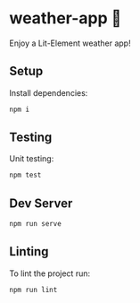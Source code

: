 # weather-app 🤖
Enjoy a Lit-Element weather app! 

## Setup
Install dependencies:
```bash
npm i
```
## Testing
Unit testing:
```bash
npm test
```
## Dev Server
```bash
npm run serve
```
## Linting
To lint the project run:

```bash
npm run lint
```
